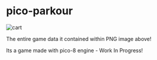 # pico-parkour

![cart](raiot.png "width=200px")

The entire game data it contained within PNG image above!

Its a game made with pico-8 engine - Work In Progress!
